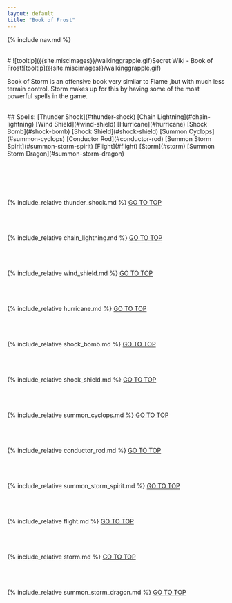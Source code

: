 ```yaml
---
layout: default
title: "Book of Frost"
---
```



{% include nav.md  %}

<br />
# ![tooltip]({{site.miscimages}}/walkinggrapple.gif)Secret Wiki - Book of Frost![tooltip]({{site.miscimages}}/walkinggrapple.gif)


Book of Storm is an offensive book very similar to Flame ,but with much less terrain control. Storm makes up for this by having some of the most powerful spells in the game.


<br />
## Spells: 
[Thunder Shock](#thunder-shock) 
[Chain Lightning](#chain-lightning) 
[Wind Shield](#wind-shield) 
[Hurricane](#hurricane) 
[Shock Bomb](#shock-bomb) 
[Shock Shield](#shock-shield) 
[Summon Cyclops](#summon-cyclops) 
[Conductor Rod](#conductor-rod) 
[Summon Storm Spirit](#summon-storm-spirit) 
[Flight](#flight) 
[Storm](#storm) 
[Summon Storm Dragon](#summon-storm-dragon) 

<br /><br /><br /><br />

{% include_relative thunder_shock.md %}
[GO TO TOP](#secret-wiki---book-of-storm)
<br /><br /><br /><br />


{% include_relative chain_lightning.md %}
[GO TO TOP](#secret-wiki---book-of-storm)
<br /><br /><br /><br />


{% include_relative wind_shield.md %}
[GO TO TOP](#secret-wiki---book-of-storm)
<br /><br /><br /><br />


{% include_relative hurricane.md %}
[GO TO TOP](#secret-wiki---book-of-storm)
<br /><br /><br /><br />


{% include_relative shock_bomb.md %}
[GO TO TOP](#secret-wiki---book-of-storm)
<br /><br /><br /><br />


{% include_relative shock_shield.md %}
[GO TO TOP](#secret-wiki---book-of-storm)
<br /><br /><br /><br />


{% include_relative summon_cyclops.md %}
[GO TO TOP](#secret-wiki---book-of-storm)
<br /><br /><br /><br />


{% include_relative conductor_rod.md %}
[GO TO TOP](#secret-wiki---book-of-storm)
<br /><br /><br /><br />


{% include_relative summon_storm_spirit.md %}
[GO TO TOP](#secret-wiki---book-of-storm)
<br /><br /><br /><br />


{% include_relative flight.md %}
[GO TO TOP](#secret-wiki---book-of-storm)
<br /><br /><br /><br />


{% include_relative storm.md %}
[GO TO TOP](#secret-wiki---book-of-storm)
<br /><br /><br /><br />


{% include_relative summon_storm_dragon.md %}
[GO TO TOP](#secret-wiki---book-of-storm)
<br /><br /><br /><br />


